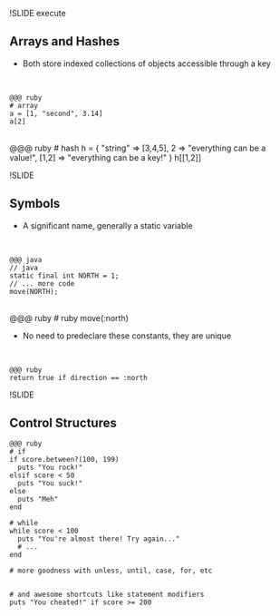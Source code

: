 !SLIDE execute

## Arrays and Hashes

* Both store indexed collections of objects accessible through a key

<br/>

    @@@ ruby
    # array
    a = [1, "second", 3.14]
    a[2]
<br/>
    @@@ ruby
    # hash
    h = {
      "string"  => [3,4,5],
      2         => "everything can be a value!",
      [1,2]     => "everything can be a key!"
    }
    h[[1,2]]

!SLIDE

## Symbols

* A significant name, generally a static variable

<br/>

    @@@ java
    // java
    static final int NORTH = 1;
    // ... more code
    move(NORTH);
<br/>
    @@@ ruby
    # ruby
    move(:north)

<br/>
    
* No need to predeclare these constants, they are unique

<br/>

    @@@ ruby
    return true if direction == :north
    
!SLIDE

## Control Structures

    @@@ ruby
    # if
    if score.between?(100, 199)
      puts "You rock!"
    elsif score < 50
      puts "You suck!"
    else
      puts "Meh"
    end

    # while
    while score < 100
      puts "You're almost there! Try again..."
      # ...
    end

    # more goodness with unless, until, case, for, etc
    
    
    # and awesome shortcuts like statement modifiers
    puts "You cheated!" if score >= 200
